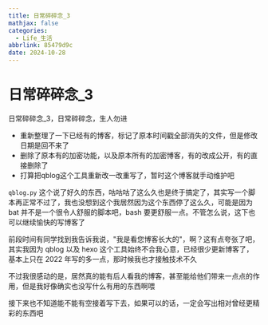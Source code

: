 ```yaml
---
title: 日常碎碎念_3
mathjax: false
categories:
  - Life_生活
abbrlink: 85479d9c
date: 2024-10-28
---
```



# 日常碎碎念_3
日常碎碎念_3，日常碎碎念，生人勿进

<!--more-->

- 重新整理了一下已经有的博客，标记了原本时间戳全部消失的文件，但是修改日期是回不来了
- 删除了原本有的加密功能，以及原本所有的加密博客，有的改成公开，有的直接删除了
- 打算把qblog这个工具重新改一改重写了，暂时这个博客就手动维护吧

`qblog.py` 这个说了好久的东西，咕咕咕了这么久也是终于搞定了，其实写一个脚本再正常不过了，我也没想到这个我居然因为这个东西停了这么久，可能是因为 bat 并不是一个很令人舒服的脚本吧，bash 要更舒服一点。不管怎么说，这下也可以继续愉快的写博客了

前段时间有同学找到我告诉我说，"我是看您博客长大的"，啊？这有点夸张了吧，其实我因为 qblog 以及 hexo 这个工具始终不合我心意，已经很少更新博客了，基本上只在 2022 年写的多一点，那时候我也才接触技术不久

不过我很感动的是，居然真的能有后人看我的博客，甚至能给他们带来一点点的作用，但是我好像确实也没写什么有用的东西啊喂

接下来也不知道能不能有空接着写下去，如果可以的话，一定会写出相对曾经更精彩的东西吧